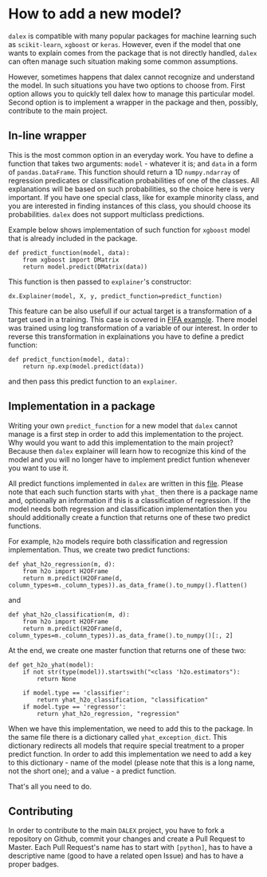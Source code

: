 
# How to add a new model?

`dalex` is compatible with many popular packages for machine learning such as `scikit-learn`, `xgboost` or `keras`. However, even if the model that one wants to explain comes from the package that is not directly handled, `dalex` can often manage such situation making some common assumptions.

However, sometimes happens that dalex cannot recognize and understand the model. In such situations you have two options to choose from. First option allows you to quickly tell dalex how to manage this particular model. Second option is to implement a wrapper in the package and then, possibly, contribute to the main project.

## In-line wrapper

This is the most common option in an everyday work. You have to define a function that takes two arguments: `model` - whatever it is; and `data` in a form of `pandas.DataFrame`. This function should return a 1D `numpy.ndarray` of regression predicates or classification probabilities of one of the classes. All explanations will be based on such probabilities, so the choice here is very important. If you have one special class, like for example minority class, and you are interested in finding instances of this class, you should choose its probabilities. `dalex` does not support multiclass predictions.

Example below shows implementation of such function for `xgboost` model that is already included in the package.

```
def predict_function(model, data):
    from xgboost import DMatrix
    return model.predict(DMatrix(data))
```

This function is then passed to `explainer`'s constructor:

```
dx.Explainer(model, X, y, predict_function=predict_function)
```

This feature can be also usefull if our actual target is a transformation of a target used in a training. This case is covered in [FIFA example](https://github.com/ModelOriented/DALEX-docs/blob/master/jupyter-notebooks/python-dalex-fifa.html). There model was trained using log transformation of a variable of our interest. In order to reverse this transformation in explainations you have to define a predict function:

```
def predict_function(model, data):
    return np.exp(model.predict(data))
```

and then pass this predict function to an `explainer`.

## Implementation in a package

Writing your own `predict_function` for a new model that `dalex` cannot manage is a first step in order to add this implementation to the project. Why would you want to add this implementation to the main project? Because then `dalex` explainer will learn how to recognize this kind of the model and you will no longer have to implement predict funtion whenever you want to use it.

All predict functions implemented in `dalex` are written in this [file](https://github.com/ModelOriented/DALEX/blob/master/python/dalex/dalex/_explainer/yhat.py). Please note that each such function starts with `yhat_` then there is a package name and, optionally an information if this is a classification of regression. If the model needs both regression and classification implementation then you should additionally create a function that returns one of these two predict functions.

For example, `h2o` models require both classification and regression implementation. Thus, we create two predict functions:

```
def yhat_h2o_regression(m, d):
    from h2o import H2OFrame
    return m.predict(H2OFrame(d, column_types=m._column_types)).as_data_frame().to_numpy().flatten()
```

and

```
def yhat_h2o_classification(m, d):
    from h2o import H2OFrame
    return m.predict(H2OFrame(d, column_types=m._column_types)).as_data_frame().to_numpy()[:, 2]
```

At the end, we create one master function that returns one of these two:

```
def get_h2o_yhat(model):
    if not str(type(model)).startswith("<class 'h2o.estimators"):
        return None
    
    if model.type == 'classifier':
        return yhat_h2o_classification, "classification"
    if model.type == 'regressor':
        return yhat_h2o_regression, "regression"
```

When we have this implementation, we need to add this to the package. In the same file there is a dictionary called `yhat_exception_dict`. This dictionary redirects all models that require special treatment to a proper predict function. In order to add this implementation we need to add a key to this dictionary - name of the model (please note that this is a long name, not the short one); and a value - a predict function.

That's all you need to do.

## Contributing

In order to contribute to the main `DALEX` project, you have to fork a repository on Github, commit your changes and create a Pull Request to Master. Each Pull Request's name has to start with `[python]`, has to have a descriptive name (good to have a related open Issue) and has to have a proper badges.